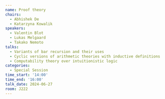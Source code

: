 ```yaml
---
name: Proof theory
chairs:
  - Abhishek De
  - Katarzyna Kowalik
speakers:
  - Valentin Blot
  - Lukas Melgaard
  - Takako Nemoto
talks:
  - Variants of bar recursion and their uses
  - Cyclic versions of arithmetic theories with inductive definitions
  - Computability theory over intuitionistic logic
categories:
  - Special Session
time_start: '14:00'
time_end: '16:00'
talk_date: 2024-06-27
room: J222
---
```

